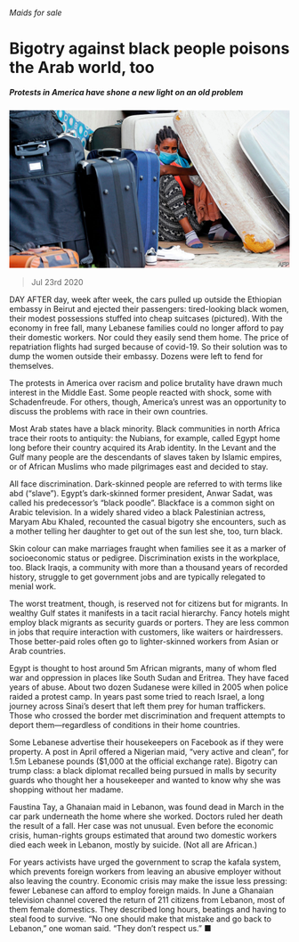 ###### Maids for sale

# Bigotry against black people poisons the Arab world, too 

##### Protests in America have shone a new light on an old problem 

![image](images/20200725_MAP002_0.jpg) 

> Jul 23rd 2020 

DAY AFTER day, week after week, the cars pulled up outside the Ethiopian embassy in Beirut and ejected their passengers: tired-looking black women, their modest possessions stuffed into cheap suitcases (pictured). With the economy in free fall, many Lebanese families could no longer afford to pay their domestic workers. Nor could they easily send them home. The price of repatriation flights had surged because of covid-19. So their solution was to dump the women outside their embassy. Dozens were left to fend for themselves.

The protests in America over racism and police brutality have drawn much interest in the Middle East. Some people reacted with shock, some with Schadenfreude. For others, though, America’s unrest was an opportunity to discuss the problems with race in their own countries.


Most Arab states have a black minority. Black communities in north Africa trace their roots to antiquity: the Nubians, for example, called Egypt home long before their country acquired its Arab identity. In the Levant and the Gulf many people are the descendants of slaves taken by Islamic empires, or of African Muslims who made pilgrimages east and decided to stay.

All face discrimination. Dark-skinned people are referred to with terms like abd (“slave”). Egypt’s dark-skinned former president, Anwar Sadat, was called his predecessor’s “black poodle”. Blackface is a common sight on Arabic television. In a widely shared video a black Palestinian actress, Maryam Abu Khaled, recounted the casual bigotry she encounters, such as a mother telling her daughter to get out of the sun lest she, too, turn black.

Skin colour can make marriages fraught when families see it as a marker of socioeconomic status or pedigree. Discrimination exists in the workplace, too. Black Iraqis, a community with more than a thousand years of recorded history, struggle to get government jobs and are typically relegated to menial work.

The worst treatment, though, is reserved not for citizens but for migrants. In wealthy Gulf states it manifests in a tacit racial hierarchy. Fancy hotels might employ black migrants as security guards or porters. They are less common in jobs that require interaction with customers, like waiters or hairdressers. Those better-paid roles often go to lighter-skinned workers from Asian or Arab countries.

Egypt is thought to host around 5m African migrants, many of whom fled war and oppression in places like South Sudan and Eritrea. They have faced years of abuse. About two dozen Sudanese were killed in 2005 when police raided a protest camp. In years past some tried to reach Israel, a long journey across Sinai’s desert that left them prey for human traffickers. Those who crossed the border met discrimination and frequent attempts to deport them—regardless of conditions in their home countries.

Some Lebanese advertise their housekeepers on Facebook as if they were property. A post in April offered a Nigerian maid, “very active and clean”, for 1.5m Lebanese pounds ($1,000 at the official exchange rate). Bigotry can trump class: a black diplomat recalled being pursued in malls by security guards who thought her a housekeeper and wanted to know why she was shopping without her madame.

Faustina Tay, a Ghanaian maid in Lebanon, was found dead in March in the car park underneath the home where she worked. Doctors ruled her death the result of a fall. Her case was not unusual. Even before the economic crisis, human-rights groups estimated that around two domestic workers died each week in Lebanon, mostly by suicide. (Not all are African.)

For years activists have urged the government to scrap the kafala system, which prevents foreign workers from leaving an abusive employer without also leaving the country. Economic crisis may make the issue less pressing: fewer Lebanese can afford to employ foreign maids. In June a Ghanaian television channel covered the return of 211 citizens from Lebanon, most of them female domestics. They described long hours, beatings and having to steal food to survive. “No one should make that mistake and go back to Lebanon,” one woman said. “They don’t respect us.” ■

